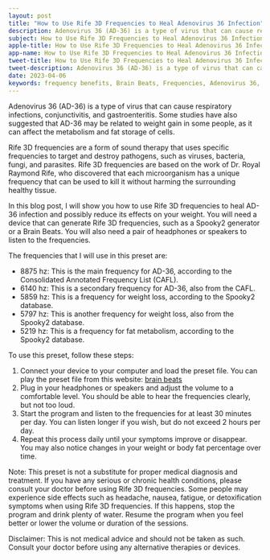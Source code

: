 ```yaml
---
layout: post
title: "How to Use Rife 3D Frequencies to Heal Adenovirus 36 Infection"
description: Adenovirus 36 (AD-36) is a type of virus that can cause respiratory infections, conjunctivitis, and gastroenteritis. Some studies have also suggested that AD-36 may be related to weight gain in some people, as it can affect the metabolism and fat storage of cells.
subject: How to Use Rife 3D Frequencies to Heal Adenovirus 36 Infection
apple-title: How to Use Rife 3D Frequencies to Heal Adenovirus 36 Infection
app-name: How to Use Rife 3D Frequencies to Heal Adenovirus 36 Infection
tweet-title: How to Use Rife 3D Frequencies to Heal Adenovirus 36 Infection
tweet-description: Adenovirus 36 (AD-36) is a type of virus that can cause respiratory infections, conjunctivitis, and gastroenteritis. Some studies have also suggested that AD-36 may be related to weight gain in some people, as it can affect the metabolism and fat storage of cells.
date: 2023-04-06
keywords: frequency benefits, Brain Beats, Frequencies, Adenovirus 36, brainwave entrainment, sound therapy, rife frequency
---
```


Adenovirus 36 (AD-36) is a type of virus that can cause respiratory infections, conjunctivitis, and gastroenteritis. Some studies have also suggested that AD-36 may be related to weight gain in some people, as it can affect the metabolism and fat storage of cells.

Rife 3D frequencies are a form of sound therapy that uses specific frequencies to target and destroy pathogens, such as viruses, bacteria, fungi, and parasites. Rife 3D frequencies are based on the work of Dr. Royal Raymond Rife, who discovered that each microorganism has a unique frequency that can be used to kill it without harming the surrounding healthy tissue.

In this blog post, I will show you how to use Rife 3D frequencies to heal AD-36 infection and possibly reduce its effects on your weight. You will need a device that can generate Rife 3D frequencies, such as a Spooky2 generator or a Brain Beats. You will also need a pair of headphones or speakers to listen to the frequencies.

The frequencies that I will use in this preset are:

- 8875 hz: This is the main frequency for AD-36, according to the Consolidated Annotated Frequency List (CAFL).
- 6140 hz: This is a secondary frequency for AD-36, also from the CAFL.
- 5859 hz: This is a frequency for weight loss, according to the Spooky2 database.
- 5797 hz: This is another frequency for weight loss, also from the Spooky2 database.
- 5219 hz: This is a frequency for fat metabolism, according to the Spooky2 database.

To use this preset, follow these steps:

1. Connect your device to your computer and load the preset file. You can play the preset file from this website: [brain beats](https://brain-beats.in)
2. Plug in your headphones or speakers and adjust the volume to a comfortable level. You should be able to hear the frequencies clearly, but not too loud.
3. Start the program and listen to the frequencies for at least 30 minutes per day. You can listen longer if you wish, but do not exceed 2 hours per day.
4. Repeat this process daily until your symptoms improve or disappear. You may also notice changes in your weight or body fat percentage over time.

Note: This preset is not a substitute for proper medical diagnosis and treatment. If you have any serious or chronic health conditions, please consult your doctor before using Rife 3D frequencies. Some people may experience side effects such as headache, nausea, fatigue, or detoxification symptoms when using Rife 3D frequencies. If this happens, stop the program and drink plenty of water. Resume the program when you feel better or lower the volume or duration of the sessions.

Disclaimer: This is not medical advice and should not be taken as such. Consult your doctor before using any alternative therapies or devices.